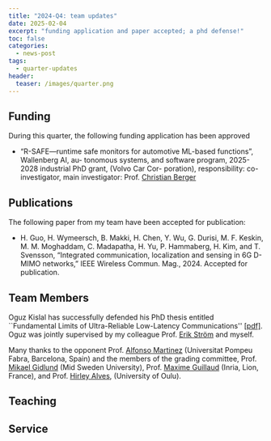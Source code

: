 ```yaml
---
title: "2024-Q4: team updates"
date: 2025-02-04
excerpt: "funding application and paper accepted; a phd defense!"
toc: false 
categories:
  - news-post 
tags:
  - quarter-updates
header:
  teaser: /images/quarter.png
---
```

## Funding

During this quarter, the following funding application has been approved

- “R-SAFE—runtime safe monitors for automotive ML-based functions”, Wallenberg AI, au-
tonomous systems, and software program, 2025-2028 industrial PhD grant, (Volvo Car Cor-
poration), responsibility: co-investigator, main investigator: Prof. [Christian Berger](https://www.gu.se/en/about/find-staff/christianberger)

## Publications

The following paper from my team have been accepted for publication:

- H. Guo, H. Wymeersch, B. Makki, H. Chen, Y. Wu, G. Durisi, M. F. Keskin, M. M.
Moghaddam, C. Madapatha, H. Yu, P. Hammaberg, H. Kim, and T. Svensson, “Integrated communication, localization and sensing in 6G D-MIMO networks,” IEEE Wireless Commun. Mag.,  2024. Accepted for publication.

## Team Members

Oguz Kislal has successfully defended his PhD thesis entitled ``Fundamental Limits of Ultra-Reliable Low-Latency Communications'' [[pdf]](https://research.chalmers.se/en/publication/543180).
Oguz was jointly supervised by my colleague Prof. [Erik Ström](https://www.chalmers.se/en/persons/estrom/) and myself.

Many thanks to the opponent Prof. [Alfonso Martinez](https://www.upf.edu/web/alfonso-martinez) (Universitat Pompeu Fabra, Barcelona, Spain)
and the members of the grading committee, Prof. [Mikael Gidlund](https://www.miun.se/Personal/g/mikaelgidlund/) (Mid Sweden University), Prof. [Maxime Guillaud](https://maximeguillaud.github.io) (Inria, Lion, France), and Prof. [Hirley Alves](https://www.oulu.fi/en/researchers/hirley-alves), (University of Oulu).

## Teaching

## Service

